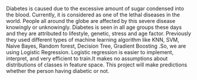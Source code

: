 Diabetes is caused due to the excessive amount of sugar condensed into the blood. Currently, it is considered as one of the lethal diseases in the world. People all around the globe are affected by this severe disease knowingly or unknowingly. Diabetes is seen in all age groups these days and they are attributed to lifestyle, genetic, stress and age factor. Previously they used different types of machine learning algorithm like KNN, SVM, Naive Bayes, Random forest, Decision Tree, Gradient Boosting .So, we are using Logistic Regression. Logistic regression is easier to implement, interpret, and very efficient to train.It makes no assumptions about distributions of classes in feature space. This project will make predictions whether the person having diabetic or not. 
